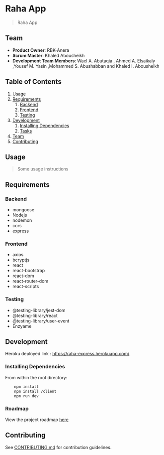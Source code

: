 # Raha App

> Raha App

## Team

- **Product Owner**: RBK-Anera
- **Scrum Master**: Khaled Abousheikh
- **Development Team Members**: Wael A. Abutaqia , Ahmed A. Elsaikaly ,Yousef M. Yasin ,Mohammed S. Abushabban and Khaled I. Abousheikh

## Table of Contents

1. [Usage](#Usage)
1. [Requirements](#requirements)
   1. [Backend](#Backend)
   1. [Frontend](#Frontend)
   1. [Testing](#Testing)
1. [Development](#development)
   1. [Installing Dependencies](#installing-dependencies)
   1. [Tasks](#tasks)
1. [Team](#team)
1. [Contributing](#contributing)

## Usage

> Some usage instructions

## Requirements

### Backend

- mongoose
- Nodejs
- nodemon
- cors
- express

### Frontend

- axios
- bcryptjs
- react
- react-bootstrap
- react-dom
- react-router-dom
- react-scripts

### Testing

- @testing-library/jest-dom
- @testing-library/react
- @testing-library/user-event
- Enzyame

## Development

Heroku deployed link :
https://raha-express.herokuapp.com/

### Installing Dependencies

From within the root directory:

```sh
    npm install
    npm install /client
    npm run dev
```

### Roadmap

View the project roadmap [here](https://github.com/Thesis-Project-Group3/Thesis-Project-Group3/milestones)

## Contributing

See [CONTRIBUTING.md](https://github.com/Thesis-Project-Group3/Thesis-Project-Group3/blob/master/_CONTRIBUTING.md) for contribution guidelines.
